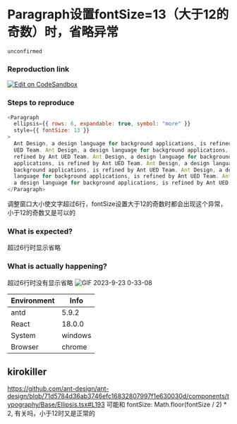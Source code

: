 # Paragraph设置fontSize=13（大于12的奇数）时，省略异常

`unconfirmed`

### Reproduction link

[![Edit on CodeSandbox](https://codesandbox.io/static/img/play-codesandbox.svg)](https://codesandbox.io/s/sheng-lue-hao-antd-5-9-2-forked-pzy2my?file=/demo.tsx)

### Steps to reproduce

```js
<Paragraph
  ellipsis={{ rows: 6, expandable: true, symbol: "more" }}
  style={{ fontSize: 13 }}
>
  Ant Design, a design language for background applications, is refined by Ant
  UED Team. Ant Design, a design language for background applications, is
  refined by Ant UED Team. Ant Design, a design language for background
  applications, is refined by Ant UED Team. Ant Design, a design language for
  background applications, is refined by Ant UED Team. Ant Design, a design
  language for background applications, is refined by Ant UED Team. Ant Design,
  a design language for background applications, is refined by Ant UED Team.
</Paragraph>
```

调整窗口大小使文字超过6行，fontSize设置大于12的奇数时都会出现这个异常，小于12的奇数又是可以的

### What is expected?

超过6行时显示省略

### What is actually happening?

超过6行时没有显示省略
![GIF 2023-9-23 0-33-08](https://github.com/ant-design/ant-design/assets/41106166/19e319c8-2e01-4c6c-a45f-e39990724e9f)

| Environment | Info    |
| ----------- | ------- |
| antd        | 5.9.2   |
| React       | 18.0.0  |
| System      | windows |
| Browser     | chrome  |

<!-- generated by ant-design-issue-helper. DO NOT REMOVE -->

## kirokiller

https://github.com/ant-design/ant-design/blob/71d5784d36ab3746efc16832807997f1e630030d/components/typography/Base/Ellipsis.tsx#L193
可能和 fontSize: Math.floor(fontSize / 2) \* 2, 有关吗，小于12时又是正常的
